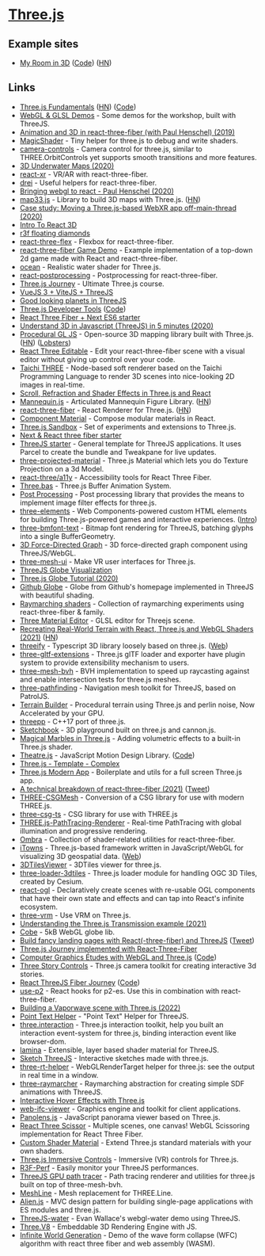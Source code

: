 # [Three.js](https://threejs.org/)

## Example sites

- [My Room in 3D](https://my-room-in-3d.vercel.app/) ([Code](https://github.com/brunosimon/my-room-in-3d)) ([HN](https://news.ycombinator.com/item?id=28496650))

## Links

- [Three.js Fundamentals](https://threejsfundamentals.org/threejs/lessons/threejs-fundamentals.html) ([HN](https://news.ycombinator.com/item?id=19944990)) ([Code](https://github.com/httpstersk/three-js-fundamentals-r3f))
- [WebGL & GLSL Demos](http://three-demos.glitch.me/) - Some demos for the workshop, built with ThreeJS.
- [Animation and 3D in react-three-fiber (with Paul Henschel) (2019)](https://www.youtube.com/watch?v=1rP3nNY2hTo)
- [MagicShader](https://github.com/luruke/magicshader) - Tiny helper for three.js to debug and write shaders.
- [camera-controls](https://github.com/yomotsu/camera-controls) - Camera control for three.js, similar to THREE.OrbitControls yet supports smooth transitions and more features.
- [3D Underwater Maps (2020)](https://vulkd.com/articles/3d-underwater-maps/)
- [react-xr](https://github.com/react-spring/react-xr) - VR/AR with react-three-fiber.
- [drei](https://github.com/pmndrs/drei) - Useful helpers for react-three-fiber.
- [Bringing webgl to react - Paul Henschel (2020)](https://www.youtube.com/watch?v=YyqBdN71nFs)
- [map33.js](https://github.com/blaze33/map33.js) - Library to build 3D maps with Three.js. ([HN](https://news.ycombinator.com/item?id=23762403))
- [Case study: Moving a Three.js-based WebXR app off-main-thread (2020)](https://surma.dev/things/omt-for-three-xr/)
- [Intro To React 3D](https://www.leveluptutorials.com/tutorials/react-3d)
- [r3f floating diamonds](https://codesandbox.io/embed/r3f-floating-diamonds-prb9t)
- [react-three-flex](https://github.com/pmndrs/react-three-flex) - Flexbox for react-three-fiber.
- [react-three-fiber Game Demo](https://github.com/coldi/r3f-game-demo) - Example implementation of a top-down 2d game made with React and react-three-fiber.
- [ocean](https://github.com/jbouny/ocean) - Realistic water shader for Three.js.
- [react-postprocessing](https://github.com/pmndrs/react-postprocessing) - Postprocessing for react-three-fiber.
- [Three.js Journey](https://threejs-journey.xyz/) - Ultimate Three.js course.
- [VueJS 3 + ViteJS + ThreeJS](https://github.com/troisjs/trois)
- [Good looking planets in ThreeJS](https://github.com/Astrak/three-planets)
- [Three.js Developer Tools](https://chrome.google.com/webstore/detail/threejs-developer-tools/ebpnegggocnnhleeicgljbedjkganaek) ([Code](https://github.com/threejs/three-devtools))
- [React Three Fiber + Next ES6 starter](https://github.com/RenaudROHLINGER/r3f-next-starter)
- [Understand 3D in Javascript (ThreeJS) in 5 minutes (2020)](https://www.jesuisundev.com/en/understand-threejs/)
- [Procedural GL JS](https://github.com/felixpalmer/procedural-gl-js) - Open-source 3D mapping library built with Three.js. ([HN](https://news.ycombinator.com/item?id=25160959)) ([Lobsters](https://lobste.rs/s/tvk0q4/procedural_gl_js_open_source_3d_mapping))
- [React Three Editable](https://github.com/AndrewPrifer/react-three-editable) - Edit your react-three-fiber scene with a visual editor without giving up control over your code.
- [Taichi THREE](https://github.com/taichi-dev/taichi_three) - Node-based soft renderer based on the Taichi Programming Language to render 3D scenes into nice-looking 2D images in real-time.
- [Scroll, Refraction and Shader Effects in Three.js and React](https://github.com/drcmda/the-substance)
- [Mannequin.js](https://boytchev.github.io/mannequin.js/) - Articulated Mannequin Figure Library. ([HN](https://news.ycombinator.com/item?id=25302602))
- [react-three-fiber](https://github.com/pmndrs/react-three-fiber) - React Renderer for Three.js. ([HN](https://news.ycombinator.com/item?id=28189977))
- [Component Material](https://github.com/pmndrs/component-material) - Compose modular materials in React.
- [Three.js Sandbox](https://github.com/gkjohnson/threejs-sandbox) - Set of experiments and extensions to Three.js.
- [Next & React three fiber starter](https://github.com/pmndrs/react-three-next)
- [ThreeJS starter](https://github.com/kekkorider/threejs-starter) - General template for ThreeJS applications. It uses Parcel to create the bundle and Tweakpane for live updates.
- [three-projected-material](https://github.com/marcofugaro/three-projected-material) - Three.js Material which lets you do Texture Projection on a 3d Model.
- [react-three/a11y](https://github.com/pmndrs/react-three-a11y) - Accessibility tools for React Three Fiber.
- [Three.bas](https://github.com/zadvorsky/three.bas) - Three.js Buffer Animation System.
- [Post Processing](https://github.com/vanruesc/postprocessing) - Post processing library that provides the means to implement image filter effects for three.js.
- [three-elements](https://github.com/hmans/three-elements) - Web Components-powered custom HTML elements for building Three.js-powered games and interactive experiences. ([Intro](https://hmans.co/posts/2021-01-18-three-elements/))
- [three-bmfont-text](https://github.com/Jam3/three-bmfont-text) - Bitmap font rendering for ThreeJS, batching glyphs into a single BufferGeometry.
- [3D Force-Directed Graph](https://github.com/vasturiano/3d-force-graph) - 3D force-directed graph component using ThreeJS/WebGL.
- [three-mesh-ui](https://github.com/felixmariotto/three-mesh-ui) - Make VR user interfaces for Three.js.
- [ThreeJS Globe Visualization](https://github.com/vasturiano/three-globe)
- [Three.js Globe Tutorial (2020)](https://www.timcchang.com/posts/threejs-globe)
- [Github Globe](https://github.com/janarosmonaliev/github-globe) - Globe from Github's homepage implemented in ThreeJS with beautiful shading.
- [Raymarching shaders](https://github.com/gsimone/r3f-raymarching) - Collection of raymarching experiments using react-three-fiber & family.
- [Three Material Editor](https://github.com/RenaudRohlinger/three-material-editor) - GLSL editor for Threejs scene.
- [Recreating Real-World Terrain with React, Three.js and WebGL Shaders (2021)](https://techblog.geekyants.com/recreating-real-world-terrain-with-react-threejs-and-webgl-shaders-1) ([HN](https://news.ycombinator.com/item?id=26239236))
- [threeify](https://github.com/threeify/threeify) - Typescript 3D library loosely based on three.js. ([Web](https://threeify.org/))
- [three-gltf-extensions](https://github.com/takahirox/three-gltf-extensions) - Three.js glTF loader and exporter have plugin system to provide extensibility mechanism to users.
- [three-mesh-bvh](https://github.com/gkjohnson/three-mesh-bvh) - BVH implementation to speed up raycasting against and enable intersection tests for three.js meshes.
- [three-pathfinding](https://github.com/donmccurdy/three-pathfinding) - Navigation mesh toolkit for ThreeJS, based on PatrolJS.
- [Terrain Builder](https://github.com/FarazzShaikh/Terrain-Builder) - Procedural terrain using Three.js and perlin noise, Now Accelerated by your GPU.
- [threepp](https://github.com/markaren/threepp) - C++17 port of three.js.
- [Sketchbook](https://github.com/swift502/Sketchbook) - 3D playground built on three.js and cannon.js.
- [Magical Marbles in Three.js](https://github.com/mattrossman/magic-marble-tutorial) - Adding volumetric effects to a built-in Three.js shader.
- [Theatre.js](https://www.theatrejs.com/) - JavaScript Motion Design Library. ([Code](https://github.com/AriaMinaei/theatre))
- [Three.js - Template - Complex](https://github.com/brunosimon/threejs-template-complex)
- [Three.js Modern App](https://github.com/marcofugaro/threejs-modern-app) - Boilerplate and utils for a full screen Three.js app.
- [A technical breakdown of react-three-fiber (2021)](https://codyb.co/articles/a-technical-breakdown-of-react-three-fiber) ([Tweet](https://twitter.com/0xca0a/status/1451599485977731078))
- [THREE-CSGMesh](https://github.com/manthrax/THREE-CSGMesh) - Conversion of a CSG library for use with modern THREE.js.
- [three-csg-ts](https://github.com/Jiro-Digital/three-csg-ts) - CSG library for use with THREE.js
- [THREE.js-PathTracing-Renderer](https://github.com/erichlof/THREE.js-PathTracing-Renderer) - Real-time PathTracing with global illumination and progressive rendering.
- [Ombra](https://github.com/gsimone/ombra) - Collection of shader-related utilities for react-three-fiber.
- [iTowns](https://github.com/iTowns/itowns) - Three.js-based framework written in JavaScript/WebGL for visualizing 3D geospatial data. ([Web](http://www.itowns-project.org/))
- [3DTilesViewer](https://github.com/ebeaufay/3DTilesViewer) - 3DTiles viewer for three.js.
- [three-loader-3dtiles](https://github.com/nytimes/three-loader-3dtiles) - Three.js loader module for handling OGC 3D Tiles, created by Cesium.
- [react-ogl](https://github.com/pmndrs/react-ogl) - Declaratively create scenes with re-usable OGL components that have their own state and effects and can tap into React's infinite ecosystem.
- [three-vrm](https://github.com/pixiv/three-vrm) - Use VRM on Three.js.
- [Understanding the Three.js Transmission example (2021)](https://medium.com/geekculture/understanding-the-three-js-transmission-example-13e952a8ab55)
- [Cobe](https://github.com/shuding/cobe) - 5kB WebGL globe lib.
- [Build fancy landing pages with React(-three-fiber) and ThreeJS](https://0xca0a.gumroad.com/l/B4N4N4S) ([Tweet](https://twitter.com/0xca0a/status/1445409346305892353))
- [Three.js Journey implemented with React-Three-Fiber](https://github.com/slorber/react-three-fiber-journey)
- [Computer Graphics Études with WebGL and Three.js](https://boytchev.github.io/etudes/) ([Code](https://github.com/boytchev/etudes))
- [Three Story Controls](https://github.com/nytimes/three-story-controls) - Three.js camera toolkit for creating interactive 3d stories.
- [React ThreeJS Fiber Journey](https://journey.pmnd.rs/) ([Code](https://github.com/pmndrs/threejs-journey))
- [use-p2](https://github.com/pmndrs/use-p2) - React hooks for p2-es. Use this in combination with react-three-fiber.
- [Building a Vaporwave scene with Three.js (2022)](https://blog.maximeheckel.com/posts/vaporwave-3d-scene-with-threejs/)
- [Point Text Helper](https://github.com/jniac/three-point-text-helper) - "Point Text" Helper for ThreeJS.
- [three.interaction](https://github.com/jasonChen1982/three.interaction.js) - Three.js interaction toolkit, help you built an interaction event-system for three.js, binding interaction event like browser-dom.
- [lamina](https://github.com/pmndrs/lamina) - Extensible, layer based shader material for ThreeJS.
- [Sketch ThreeJS](https://github.com/ykob/sketch-threejs) - Interactive sketches made with three.js.
- [three-rt-helper](https://github.com/felixmariotto/three-rt-helper) - WebGLRenderTarget helper for three.js: see the output in real time in a window.
- [three-raymarcher](https://github.com/danielesteban/three-raymarcher) - Raymarching abstraction for creating simple SDF animations with ThreeJS.
- [Interactive Hover Effects with Three.js](https://github.com/akella/webgl-mouseover-effects)
- [web-ifc-viewer](https://github.com/IFCjs/web-ifc-viewer) - Graphics engine and toolkit for client applications.
- [Panolens.js](https://github.com/pchen66/panolens.js) - JavaScript panorama viewer based on Three.js.
- [React Three Scissor](https://github.com/pmndrs/react-three-scissor) - Multiple scenes, one canvas! WebGL Scissoring implementation for React Three Fiber.
- [Custom Shader Material](https://github.com/FarazzShaikh/THREE-CustomShaderMaterial) - Extend Three.js standard materials with your own shaders.
- [Three.js Immersive Controls](https://github.com/DePasqualeOrg/three-immersive-controls) - Immersive (VR) controls for Three.js.
- [R3F-Perf](https://github.com/utsuboco/r3f-perf) - Easily monitor your ThreeJS performances.
- [ThreeJS GPU path tracer](https://github.com/gkjohnson/three-gpu-pathtracer) - Path tracing renderer and utilities for three.js built on top of three-mesh-bvh.
- [MeshLine](https://github.com/spite/THREE.MeshLine) - Mesh replacement for THREE.Line.
- [Alien.js](https://github.com/pschroen/alien.js) - MVC design pattern for building single-page applications with ES modules and three.js.
- [ThreeJS-water](https://github.com/martinRenou/threejs-water) - Evan Wallace's webgl-water demo using ThreeJS.
- [Three.V8](https://github.com/fynv/Three.V8) - Embeddable 3D Rendering Engine with JS.
- [Infinite World Generation](https://github.com/JDihlmann/infty) - Demo of the wave form collapse (WFC) algorithm with react three fiber and web assembly (WASM).